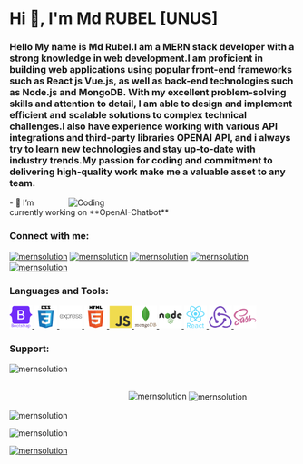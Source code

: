 
<h1>Hi 👋, I'm Md RUBEL [UNUS]</h1>
<h3>Hello My name is Md Rubel.I am a MERN stack developer with a strong knowledge in web development.I am proficient in building web applications using popular front-end frameworks such as React js Vue.js, as well as back-end technologies such as Node.js and MongoDB. With my excellent problem-solving skills and attention to detail, I am able to design and implement efficient and scalable solutions to complex technical challenges.I also have experience working with various API integrations and third-party libraries OPENAI API, and i always try to learn new technologies and stay up-to-date with industry trends.My passion for coding and commitment to delivering high-quality work make me a valuable asset to any team.</h3>

<img align="right" alt="Coding" width="400" src="https://media.tenor.com/rePDfDWO3XoAAAAd/hacking.gif">
- 🔭 I’m currently working on **OpenAI-Chatbot**

<h3 align="left">Connect with me:</h3>
<p align="left">
<a href="https://twitter.com/mernsolution" target="blank"><img align="center" src="https://raw.githubusercontent.com/rahuldkjain/github-profile-readme-generator/master/src/images/icons/Social/twitter.svg" alt="mernsolution" height="30" width="40" /></a>
<a href="https://linkedin.com/in/mernsolution" target="blank"><img align="center" src="https://raw.githubusercontent.com/rahuldkjain/github-profile-readme-generator/master/src/images/icons/Social/linked-in-alt.svg" alt="mernsolution" height="30" width="40" /></a>
<a href="https://fb.com/mernsolution" target="blank"><img align="center" src="https://raw.githubusercontent.com/rahuldkjain/github-profile-readme-generator/master/src/images/icons/Social/facebook.svg" alt="mernsolution" height="30" width="40" /></a>
<a href="https://instagram.com/mernsolution" target="blank"><img align="center" src="https://raw.githubusercontent.com/rahuldkjain/github-profile-readme-generator/master/src/images/icons/Social/instagram.svg" alt="mernsolution" height="30" width="40" /></a>
<a href="https://www.youtube.com/c/mernsolution" target="blank"><img align="center" src="https://raw.githubusercontent.com/rahuldkjain/github-profile-readme-generator/master/src/images/icons/Social/youtube.svg" alt="mernsolution" height="30" width="40" /></a>
</p>

<h3 align="left">Languages and Tools:</h3>
<p align="left"> <a href="https://getbootstrap.com" target="_blank" rel="noreferrer"> <img src="https://raw.githubusercontent.com/devicons/devicon/master/icons/bootstrap/bootstrap-plain-wordmark.svg" alt="bootstrap" width="40" height="40"/> </a> <a href="https://www.w3schools.com/css/" target="_blank" rel="noreferrer"> <img src="https://raw.githubusercontent.com/devicons/devicon/master/icons/css3/css3-original-wordmark.svg" alt="css3" width="40" height="40"/> </a> <a href="https://expressjs.com" target="_blank" rel="noreferrer"> <img src="https://raw.githubusercontent.com/devicons/devicon/master/icons/express/express-original-wordmark.svg" alt="express" width="40" height="40"/> </a> <a href="https://www.w3.org/html/" target="_blank" rel="noreferrer"> <img src="https://raw.githubusercontent.com/devicons/devicon/master/icons/html5/html5-original-wordmark.svg" alt="html5" width="40" height="40"/> </a> <a href="https://developer.mozilla.org/en-US/docs/Web/JavaScript" target="_blank" rel="noreferrer"> <img src="https://raw.githubusercontent.com/devicons/devicon/master/icons/javascript/javascript-original.svg" alt="javascript" width="40" height="40"/> </a> <a href="https://www.mongodb.com/" target="_blank" rel="noreferrer"> <img src="https://raw.githubusercontent.com/devicons/devicon/master/icons/mongodb/mongodb-original-wordmark.svg" alt="mongodb" width="40" height="40"/> </a> <a href="https://nodejs.org" target="_blank" rel="noreferrer"> <img src="https://raw.githubusercontent.com/devicons/devicon/master/icons/nodejs/nodejs-original-wordmark.svg" alt="nodejs" width="40" height="40"/> </a> <a href="https://reactjs.org/" target="_blank" rel="noreferrer"> <img src="https://raw.githubusercontent.com/devicons/devicon/master/icons/react/react-original-wordmark.svg" alt="react" width="40" height="40"/> </a> <a href="https://redux.js.org" target="_blank" rel="noreferrer"> <img src="https://raw.githubusercontent.com/devicons/devicon/master/icons/redux/redux-original.svg" alt="redux" width="40" height="40"/> </a> <a href="https://sass-lang.com" target="_blank" rel="noreferrer"> <img src="https://raw.githubusercontent.com/devicons/devicon/master/icons/sass/sass-original.svg" alt="sass" width="40" height="40"/> </a> </p>

<h3 align="left">Support:</h3>
<p><a href="https://www.buymeacoffee.com/mernsolution"> <img align="left" src="https://cdn.buymeacoffee.com/buttons/v2/default-yellow.png" height="50" width="210" alt="mernsolution" /></a></p><br><br>

<p><img align="left" src="https://github-readme-stats.vercel.app/api/top-langs?username=mernsolution&show_icons=true&locale=en&layout=compact" alt="mernsolution" /></p>

<p>&nbsp;<img align="center" src="https://github-readme-stats.vercel.app/api?username=mernsolution&show_icons=true&locale=en" alt="mernsolution" /></p>

<p><img align="center" src="https://github-readme-streak-stats.herokuapp.com/?user=mernsolution&" alt="mernsolution" /></p>
<p align="left"> <img src="https://komarev.com/ghpvc/?username=mernsolution&label=Profile%20views&color=0e75b6&style=flat" alt="mernsolution" /> </p>
<p align="left"> <a href="https://twitter.com/mernsolution" target="blank"><img src="https://img.shields.io/twitter/follow/mernsolution?logo=twitter&style=for-the-badge" alt="mernsolution" /></a> </p>
